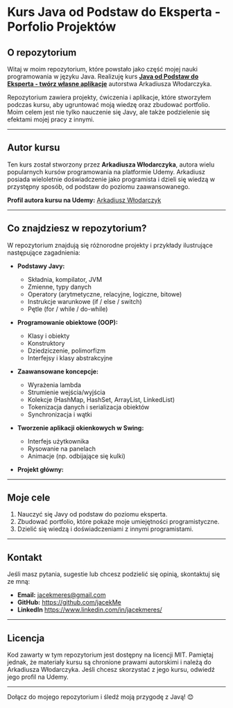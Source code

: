 # Kurs Java od Podstaw do Eksperta - Porfolio Projektów

## O repozytorium

Witaj w moim repozytorium, które powstało jako część mojej nauki programowania w języku Java. 
Realizuję kurs **[Java od Podstaw do Eksperta - twórz własne aplikacje](https://www.udemy.com/course/java-od-podstaw-do-eksperta-tworz-wasne-aplikacje/?couponCode=ST16MT28125BROW)** autorstwa Arkadiusza Włodarczyka. 

Repozytorium zawiera projekty, ćwiczenia i aplikacje, które stworzyłem podczas kursu, aby ugruntować moją wiedzę oraz zbudować portfolio.
Moim celem jest nie tylko nauczenie się Javy, ale także podzielenie się efektami mojej pracy z innymi.

---

## Autor kursu
Ten kurs został stworzony przez **Arkadiusza Włodarczyka**, autora wielu popularnych kursów programowania na platformie Udemy.
Arkadiusz posiada wieloletnie doświadczenie jako programista i dzieli się wiedzą w przystępny sposób, od podstaw do poziomu zaawansowanego.

**Profil autora kursu na Udemy:** [Arkadiusz Włodarczyk](https://www.udemy.com/user/arkadiuszwodarczyk/?kw=arkadiusz+w%C5%82odar&src=sac)

---

## Co znajdziesz w repozytorium?
W repozytorium znajdują się różnorodne projekty i przykłady ilustrujące następujące zagadnienia:

- **Podstawy Javy:**
  - Składnia, kompilator, JVM
  - Zmienne, typy danych
  - Operatory (arytmetyczne, relacyjne, logiczne, bitowe)
  - Instrukcje warunkowe (if / else / switch)
  - Pętle (for / while / do-while)

- **Programowanie obiektowe (OOP):**
  - Klasy i obiekty
  - Konstruktory
  - Dziedziczenie, polimorfizm
  - Interfejsy i klasy abstrakcyjne

- **Zaawansowane koncepcje:**
  - Wyrażenia lambda
  - Strumienie wejścia/wyjścia
  - Kolekcje (HashMap, HashSet, ArrayList, LinkedList)
  - Tokenizacja danych i serializacja obiektów
  - Synchronizacja i wątki

- **Tworzenie aplikacji okienkowych w Swing:**
  - Interfejs użytkownika
  - Rysowanie na panelach
  - Animacje (np. odbijające się kulki)
  
- **Projekt główny:**
  
---

## Moje cele
1. Nauczyć się Javy od podstaw do poziomu eksperta.
2. Zbudować portfolio, które pokaże moje umiejętności programistyczne.
3. Dzielić się wiedzą i doświadczeniami z innymi programistami.

---

## Kontakt
Jeśli masz pytania, sugestie lub chcesz podzielić się opinią, skontaktuj się ze mną:
- **Email:** jacekmeres@gmail.com
- **GitHub:** https://github.com/jacekMe
- **LinkedIn** https://www.linkedin.com/in/jacekmeres/

---

## Licencja
Kod zawarty w tym repozytorium jest dostępny na licencji MIT.
Pamiętaj jednak, że materiały kursu są chronione prawami autorskimi i należą do Arkadiusza Włodarczyka.
Jeśli chcesz skorzystać z jego kursu, odwiedź jego profil na Udemy.

---

Dołącz do mojego repozytorium i śledź moją przygodę z Javą! 😊